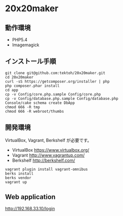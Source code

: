 ﻿20x20maker
==========

動作環境
--------
* PHP5.4
* Imagemagick

インストール手順
----------------

```
git clone git@github.com:tektoh/20x20maker.git
cd 20x20maker
curl -sS https://getcomposer.org/installer | php
php composer.phar install
cd app
cp -v Config/core.php.sample Config/core.php
cp -v Config/database.php.sample Config/database.php
Console/cake schema create DbApp
chmod 666 -R tmp
chmod 666 -R webroot/thumbs
```

開発環境
-----------

VirtualBox, Vagrant, Berkshelf が必要です。

* VirtualBox
https://www.virtualbox.org/
* Vagrant
http://www.vagrantup.com/
* Berkshelf
http://berkshelf.com/

```
vagrant plugin install vagrant-omnibus
berks install
berks vendor
vagrant up
```

Web application
---------------

http://192.168.33.10/login

